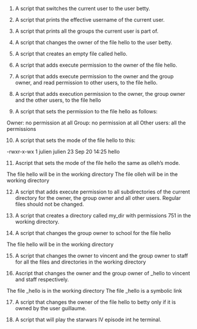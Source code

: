 1. A script that switches the current user to the user betty.

2. A script that prints the effective username of the current user.

3. A script that prints all the groups the current user is part of.

4. A script that changes the owner of the file hello to the user betty.

5. A script that creates an empty file called hello.

6. A script that adds execute permission to the owner of the file hello.

7. A script that adds execute permission to the owner and the group owner, and read permission to other users, to the file hello.

8. A script that adds execution permission to the owner, the group owner and the other users, to the file hello

9. A script that sets the permission to the file hello as follows:

Owner: no permission at all
Group: no permission at all
Other users: all the permissions

10. A script that sets the mode of the file hello to this:

-rwxr-x-wx 1 julien julien 23 Sep 20 14:25 hello

11. Ascript that sets the mode of the file hello the same as olleh’s mode.

The file hello will be in the working directory
The file olleh will be in the working directory

12. A script that adds execute permission to all subdirectories of the current directory for the owner, the group owner and all other users. Regular files should not be changed.

13. A script that creates a directory called my_dir with permissions 751 in the working directory.

14. A script that changes the group owner to school for the file hello

The file hello will be in the working directory

15. A script that changes the owner to vincent and the group owner to staff for all the files and directories in the working directory

 
16. Ascript that changes the owner and the group owner of _hello to vincent and staff respectively.

The file _hello is in the working directory
The file _hello is a symbolic link

17. A  script that changes the owner of the file hello to betty only if it is owned by the user guillaume.

18. A script that will play the starwars IV episode int he terminal.
